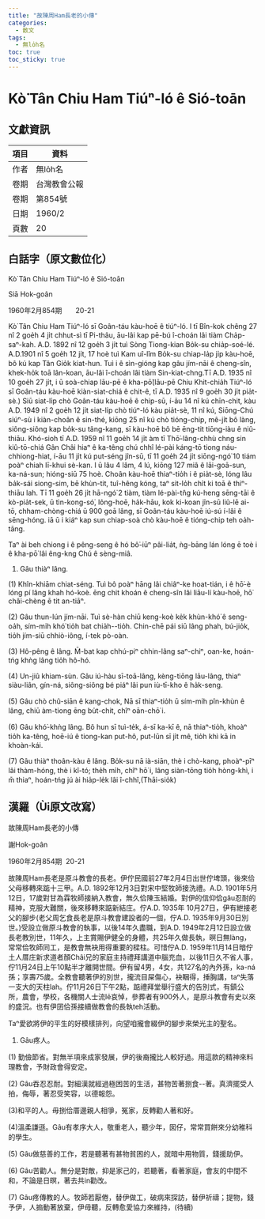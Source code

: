 ```yaml
---
title: "故陳周Ham長老的小傳"
categories:
  - 散文
tags:
  - 無lo̍h名
toc: true
toc_sticky: true
---
```


# Kò͘ Tân Chiu Ham Tiúⁿ-ló ê Sió-toān

## 文獻資訊

| 項目 | 資料 |
|---|---|
| 作者 | 無lo̍h名 |
| 卷期 | 台灣教會公報 |
| 卷期 | 第854號 |
| 日期 | 1960/2 |
| 頁數 | 20 |

## 白話字（原文數位化）

Kò͘ Tân Chiu Ham Tiúⁿ-ló ê Sió-toān

Siā Hok-goân

1960年2月854期       20-21

Kò͘ Tân Chiu Ham Tiúⁿ-ló sī Goân-táu kàu-hoē ê tiúⁿ-ló. I tī Bîn-kok chêng 27 nî 2 goe̍h 4 ji̍t chhut-sì tī Pi-thâu, āu-lâi kap pē-bú î-choán lâi tiàm Cha̍p-saⁿ-kah. A.D. 1892 nî 12 goe̍h 3 ji̍t tuì Sòng Tiong-kian Bo̍k-su chia̍p-soé-lé. A.D.1901 nî 5 goe̍h 12 ji̍t, 17 hoè tuì Kam uî-lîm Bo̍k-su chiap-la̍p ji̍p kàu-hoē, bô kú kap Tân Gio̍k kiat-hun. Tuì i ê sìn-gióng kap gâu jím-nāi ê cheng-sîn, khek-ho̍k toā lân-koan, āu-lâi î-choán lâi tiàm Sin-kiat-chng.Tī A.D. 1935 nî 10 goe̍h 27 ji̍t, i ū soà-chiap lāu-pē ê kha-pō͘(lāu-pē Chiu Khit-chia̍h Tiúⁿ-ló sī Goân-táu kàu-hoē kiàn-siat-chiá ê chit-ê, tī A.D. 1935 nî 9 goe̍h 30 ji̍t pia̍t-sè.) Siū siat-li̍p chò Goân-táu kàu-hoē ê chip-sū, í-āu 14 nî kú chīn-chit, kàu A.D. 1949 nî 2 goe̍h 12 ji̍t siat-li̍p chò tiúⁿ-ló kàu pia̍t-sè, 11 nî kú, Siōng-Chú siúⁿ-sù i kiàn-choân ê sin-thé, kiōng 25 nî kú chò tióng-chip, mê-ji̍t bô làng, siông-siông kap bo̍k-su tâng-kang, sī kàu-hoē bô bē ēng-tit tiōng-iàu ê niû-thiāu. Khó-sioh tī A.D. 1959 nî 11 goe̍h 14 ji̍t àm tī Thō͘-lâng-chhù chng sin kiû-tō-chiá Gân Châi hiaⁿ ê ka-têng chú chhî lé-pài káng-tō tiong náu-chhiong-hiat, í-āu 11 ji̍t kú put-séng jîn-sū, tī 11 goe̍h 24 ji̍t siōng-ngó͘ 10 tiám poàⁿ chiah lī-khui sè-kan. I ū lâu 4 lâm, 4 lú, kiōng 127 miâ ê lāi-goā-sun, ka-ná-sun; hióng-siū 75 hoè. Choân kàu-hoē thiaⁿ-tio̍h i ê pia̍t-sè, lóng lâu ba̍k-sái siong-sim, bē khùn-tit, tuî-hêng kóng, taⁿ sit-lo̍h chi̍t ki toā ê thiⁿ-thiāu lah. Tī 11 goe̍h 26 ji̍t hā-ngó͘ 2 tiàm, tiàm lé-pài-tn̂g kú-heng sēng-tāi ê kò-pia̍t-sek, ū tìn-kong-só͘, lông-hoē, ha̍k-hāu, kok ki-koan jîn-sū liû-lē ai-tō, chham-chòng-chiá ū 900 goā lâng, sī Goân-táu kàu-hoē iú-sú í-lâi ê sēng-hóng. iā ū i kiáⁿ kap sun chiap-soà chò kàu-hoē ê tióng-chip teh oa̍h-tāng.

Taⁿ ài beh chiong i ê pêng-seng ê hó bô͘-iūⁿ pâi-lia̍t, ǹg-bāng lán lóng ē toè i ê kha-pō͘ lâi êng-kng Chú ê sèng-miâ.

1. Gâu thiàⁿ lâng.

(1) Khîn-khiām chiat-séng. Tuì bô poàⁿ hāng lâi chiâⁿ-ke hoat-tián, i ê hō͘-è lóng pí lâng khah hó-koè. ēng chit khoán ê cheng-sîn lâi liāu-lí kàu-hoē, hō͘ châi-chèng ē tit an-tiāⁿ.

(2) Gâu thun-lún jím-nāi. Tuì sè-hàn chiū keng-koè ke̍k khùn-khó͘ ê seng-oa̍h, sím-mi̍h khó͘ tio̍h bat chia̍h--tio̍h. Chin-chē pái siū lâng phah, bú-jio̍k, tio̍h jím-siū chhiò-iông, í-tek pò-oàn.

(3) Hô-pêng ê lâng. M̄-bat kap chhú-piⁿ chhin-lâng saⁿ-chiⁿ, oan-ke, hoán-tńg khǹg lâng tio̍h hô-hó.

(4) Un-jiû khiam-sùn. Gâu iú-hàu sī-toā-lâng, kèng-tiōng lāu-lâng, thiaⁿ siàu-liân, gín-ná, siông-siông bé piáⁿ lâi pun iù-tī-kho ê ha̍k-seng.

(5) Gâu chò chû-siān ê kang-chok, Nā sī thiaⁿ-tio̍h ū sím-mi̍h pîn-khùn ê lâng, chiū àm-tiong ēng bu̍t-chit, chîⁿ oān-chō͘ i.

(6) Gâu khó͘-khǹg lâng. Bô hun sī tuì-te̍k, á-sī ka-kī ê, nā thiaⁿ-tio̍h, khoàⁿ tio̍h ka-têng, hoē-iú ê tiong-kan put-hô, put-lūn sī ji̍t mê, tio̍h khì kā in khoàn-kái.

(7) Gâu thiàⁿ thoân-kàu ê lâng. Bo̍k-su nā ià-siān, thè i chò-kang, phoàⁿ-pīⁿ lâi thàm-hóng, thè i kî-tó; the̍h mi̍h, chîⁿ hō͘ i, lâng siàn-tōng tio̍h hòng-khì, i m̄ thiaⁿ, hoán-tńg jú ài hia̍p-le̍k lâi î-chhî,(Thāi-sio̍k)

## 漢羅（Ùi原文改寫）

故陳周Ham長老的小傳

謝Hok-goân

1960年2月854期  20-21

故陳周Ham長老是原斗教會的長老。伊佇民國前27年2月4日出世佇埤頭，後來佮父母移轉來踮十三甲。A.D. 1892年12月3日對宋中堅牧師接洗禮。A.D. 1901年5月12日，17歲對甘為霖牧師接納入教會，無久佮陳玉結婚。對伊的信仰佮gâu忍耐的精神，克服大難關，後來移轉來踮新結庄。佇A.D. 1935年 10月27日，伊有紲接老父的腳步(老父周乞食長老是原斗教會建設者的一個，佇A.D. 1935年9月30日別世。)受設立做原斗教會的執事，以後14年久盡職，到A.D. 1949年2月12日設立做長老教別世，11年久，上主賞賜伊健全的身體，共25年久做長執，暝日無làng，常常佮牧師同工，是教會無袂用得重要的樑柱。可惜佇A.D. 1959年11月14日暗佇土人厝庄新求道者顏Châi兄的家庭主持禮拜講道中腦充血，以後11日久不省人事，佇11月24日上午10點半才離開世間。伊有留4男，4女，共127名的內外孫，ka-ná孫；享壽75歲。全教會聽著伊的別世，攏流目屎傷心，袂睏得，捶胸講，taⁿ失落一支大的天柱lah。佇11月26日下午2點，踮禮拜堂舉行盛大的告別式，有鎮公所，農會，學校，各機關人士流lē哀悼，參葬者有900外人，是原斗教會有史以來的盛況。也有伊囝佮孫接續做教會的長執teh活動。

Taⁿ愛欲將伊的平生的好模樣排列，向望咱攏會綴伊的腳步來榮光主的聖名。

1. Gâu疼人。

(1) 勤儉節省。對無半項來成家發展，伊的後裔攏比人較好過。用這款的精神來料理教會，予財政會得安定。

(2) Gâu吞忍忍耐。對細漢就經過極困苦的生活，甚物苦著捌食--著。真濟擺受人拍，侮辱，著忍受笑容，以德報怨。

(3)和平的人。毋捌佮厝邊親人相爭，冤家，反轉勸人著和好。

(4)溫柔謙遜。Gâu有孝序大人，敬重老人，聽少年，囡仔，常常買餅來分幼稚科的學生。

(5) Gâu做慈善的工作，若是聽著有甚物貧困的人，就暗中用物質，錢援助伊。

(6) Gâu苦勸人。無分是對敵，抑是家己的，若聽著，看著家庭，會友的中間不和，不論是日暝，著去共in勸改。

(7) Gâu疼傳教的人。牧師若厭倦，替伊做工，破病來探訪，替伊祈禱；提物，錢予伊，人搧動著放棄，伊毋聽，反轉愈愛協力來維持，(待續)
